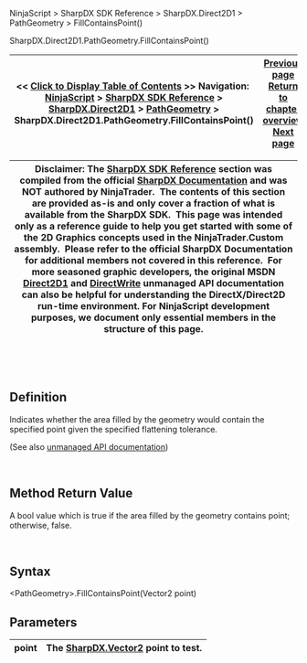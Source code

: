 ﻿


NinjaScript \> SharpDX SDK Reference \> SharpDX.Direct2D1 \> PathGeometry \> FillContainsPoint()






















SharpDX.Direct2D1\.PathGeometry.FillContainsPoint()







| \<\< [Click to Display Table of Contents](sharpdx_direct2d1_pathgeometry_fillcontainspoint.md) \>\> **Navigation:**     [NinjaScript](ninjascript-1.md) \> [SharpDX SDK Reference](sharpdx_sdk_reference-1.md) \> [SharpDX.Direct2D1](sharpdx_direct2d1-1.md) \> [PathGeometry](sharpdx_direct2d1_pathgeometry-1.md) \> SharpDX.Direct2D1\.PathGeometry.FillContainsPoint() | [Previous page](sharpdx_direct2d1_pathgeometry_figurecount-1.md) [Return to chapter overview](sharpdx_direct2d1_pathgeometry-1.md) [Next page](sharpdx_direct2d1_pathgeometry_getbounds-1.md) |
| --- | --- |













| Disclaimer: The [SharpDX SDK Reference](sharpdx_sdk_reference-1.md) section was compiled from the official [SharpDX Documentation](http://sharpdx.org/) and was NOT authored by NinjaTrader.  The contents of this section are provided as\-is and only cover a fraction of what is available from the SharpDX SDK.  This page was intended only as a reference guide to help you get started with some of the 2D Graphics concepts used in the NinjaTrader.Custom assembly.  Please refer to the official SharpDX Documentation for additional members not covered in this reference.  For more seasoned graphic developers, the original MSDN [Direct2D1](https://msdn.microsoft.com/en-us/library/windows/desktop/dd370990.aspx) and [DirectWrite](https://msdn.microsoft.com/en-us/library/windows/desktop/dd368038.aspx) unmanaged API documentation can also be helpful for understanding the DirectX/Direct2D run\-time environment. For NinjaScript development purposes, we document only essential members in the structure of this page. |
| --- |



 


 


## Definition


Indicates whether the area filled by the geometry would contain the specified point given the specified flattening tolerance.


(See also [unmanaged API documentation](http://msdn.microsoft.com/en-us/library/dd316687.aspx))


 


## Method Return Value


A bool value which is true if the area filled by the geometry contains point; otherwise, false.


 


## Syntax


\<PathGeometry\>.FillContainsPoint(Vector2 point)


## Parameters




| point | The [SharpDX.Vector2](sharpdx_vector2-1.md) point to test. |
| --- | --- |









